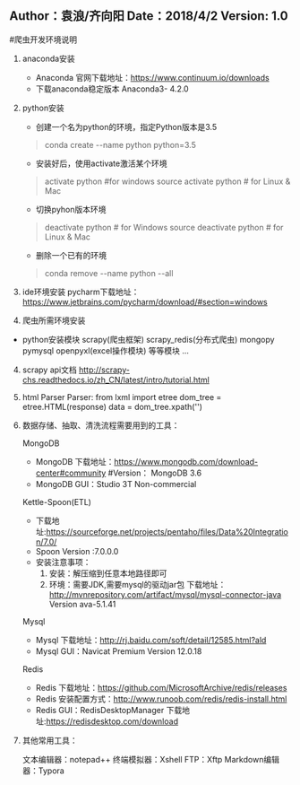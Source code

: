 Author：袁浪/齐向阳
Date：2018/4/2
Version: 1.0
--
#爬虫开发环境说明
1. anaconda安装
	* Anaconda 官网下载地址：https://www.continuum.io/downloads 
	* 下载anaconda稳定版本 Anaconda3- 4.2.0

2. python安装
	* 创建一个名为python的环境，指定Python版本是3.5
	> conda create --name python  python=3.5

	* 安装好后，使用activate激活某个环境
	> activate python                      #for windows
	> source activate python         # for Linux & Mac

	* 切换pyhon版本环境
	> deactivate python                  # for Windows
	> source deactivate python     # for Linux & Mac
	* 删除一个已有的环境
	> conda remove --name python --all
3. ide环境安装
	pycharm下载地址：https://www.jetbrains.com/pycharm/download/#section=windows

3. 爬虫所需环境安装
  * python安装模块  scrapy(爬虫框架)  scrapy_redis(分布式爬虫)  mongopy  pymysql openpyxl(excel操作模块)  等等模块 ...

4. scrapy api文档
	http://scrapy-chs.readthedocs.io/zh_CN/latest/intro/tutorial.html
	
5. html Parser
   Parser: from lxml import etree  dom_tree = etree.HTML(response)  data = dom_tree.xpath('')
   
6. 数据存储、抽取、清洗流程需要用到的工具：

   MongoDB
      * MongoDB 下载地址：https://www.mongodb.com/download-center#community #Version： MongoDB 3.6
      * MongoDB GUI：Studio 3T Non-commercial
      
   Kettle-Spoon(ETL)
      * 下载地址:https://sourceforge.net/projects/pentaho/files/Data%20Integration/7.0/
      * Spoon Version :7.0.0.0
      * 安装注意事项：
        1. 安装：解压缩到任意本地路径即可
        2. 环境：需要JDK,需要mysql的驱动jar包 下载地址：http://mvnrepository.com/artifact/mysql/mysql-connector-java Version ava-5.1.41
        
   Mysql
      * Mysql 下载地址：http://rj.baidu.com/soft/detail/12585.html?ald
      * Mysql GUI：Navicat Premium Version 12.0.18 
      
   Redis
      * Redis 下载地址：https://github.com/MicrosoftArchive/redis/releases
      * Redis 安装配置方式：http://www.runoob.com/redis/redis-install.html
      * Redis GUI：RedisDesktopManager 下载地址:https://redisdesktop.com/download 
   
 7. 其他常用工具：
 
    文本编辑器：notepad++
    终端模拟器：Xshell
    FTP：Xftp
    Markdown编辑器：Typora